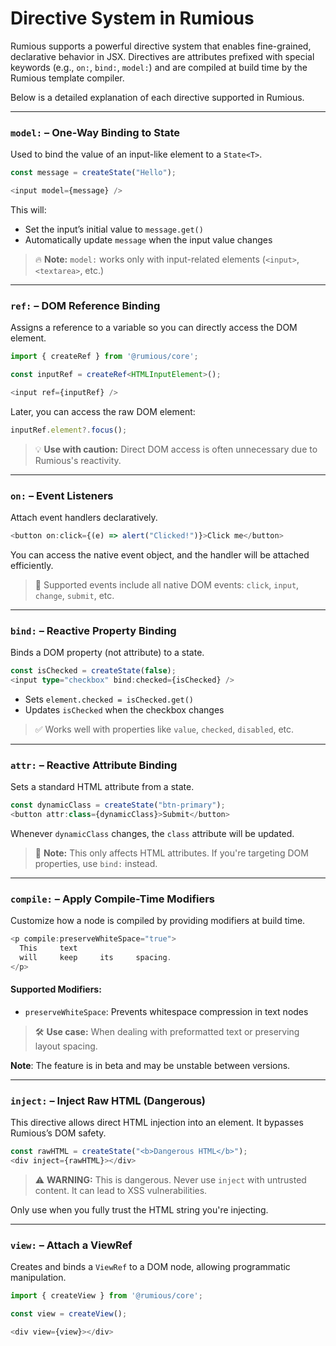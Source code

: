 

# Directive System in Rumious

Rumious supports a powerful directive system that enables fine-grained, declarative behavior in JSX. Directives are attributes prefixed with special keywords (e.g., `on:`, `bind:`, `model:`) and are compiled at build time by the Rumious template compiler.

Below is a detailed explanation of each directive supported in Rumious.

---

### `model:` – One-Way Binding to State

Used to bind the value of an input-like element to a `State<T>`.

```ts
const message = createState("Hello");

<input model={message} />
```

This will:

- Set the input’s initial value to `message.get()`
- Automatically update `message` when the input value changes

> 🔥 **Note:** `model:` works only with input-related elements (`<input>`, `<textarea>`, etc.)

---

### `ref:` – DOM Reference Binding

Assigns a reference to a variable so you can directly access the DOM element.

```ts
import { createRef } from '@rumious/core';

const inputRef = createRef<HTMLInputElement>();

<input ref={inputRef} />
```

Later, you can access the raw DOM element:

```ts
inputRef.element?.focus();
```

> 💡 **Use with caution:** Direct DOM access is often unnecessary due to Rumious's reactivity.

---

### `on:` – Event Listeners

Attach event handlers declaratively.

```ts
<button on:click={(e) => alert("Clicked!")}>Click me</button>
```

You can access the native event object, and the handler will be attached efficiently.

> 📌 Supported events include all native DOM events: `click`, `input`, `change`, `submit`, etc.

---

### `bind:` – Reactive Property Binding

Binds a DOM property (not attribute) to a state.

```ts
const isChecked = createState(false);
<input type="checkbox" bind:checked={isChecked} />
```

- Sets `element.checked = isChecked.get()`
- Updates `isChecked` when the checkbox changes

> ✅ Works well with properties like `value`, `checked`, `disabled`, etc.

---

### `attr:` – Reactive Attribute Binding

Sets a standard HTML attribute from a state.

```ts
const dynamicClass = createState("btn-primary");
<button attr:class={dynamicClass}>Submit</button>
```

Whenever `dynamicClass` changes, the `class` attribute will be updated.

> 🚧 **Note:** This only affects HTML attributes. If you're targeting DOM properties, use `bind:` instead.

---

### `compile:` – Apply Compile-Time Modifiers

Customize how a node is compiled by providing modifiers at build time.

```ts
<p compile:preserveWhiteSpace="true">
  This     text
  will     keep     its     spacing.
</p>
```

#### Supported Modifiers:

- `preserveWhiteSpace`: Prevents whitespace compression in text nodes

> 🛠️ **Use case:** When dealing with preformatted text or preserving layout spacing.

**Note**: The feature is in beta and may be unstable between versions.

---

### `inject:` – Inject Raw HTML (Dangerous)

This directive allows direct HTML injection into an element. It bypasses Rumious’s DOM safety.

```ts
const rawHTML = createState("<b>Dangerous HTML</b>");
<div inject={rawHTML}></div>
```

> ⚠️ **WARNING:** This is dangerous. Never use `inject` with untrusted content. It can lead to XSS vulnerabilities.

Only use when you fully trust the HTML string you're injecting.

---

### `view:` – Attach a ViewRef

Creates and binds a `ViewRef` to a DOM node, allowing programmatic manipulation.

```ts
import { createView } from '@rumious/core';

const view = createView();

<div view={view}></div>
```
